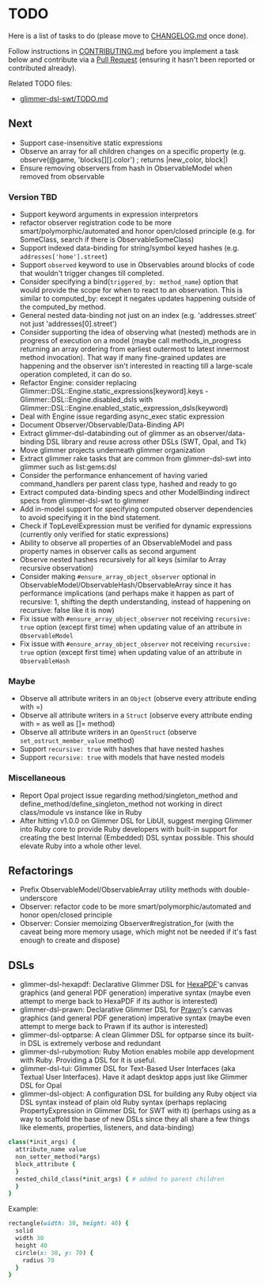 # TODO

Here is a list of tasks to do (please move to [CHANGELOG.md](CHANGELOG.md) once done).

Follow instructions in [CONTRIBUTING.md](CONTRIBUTING.md) before you implement a task below and contribute via a [Pull Request](https://github.com/AndyObtiva/glimmer/pulls) (ensuring it hasn't been reported or contributed already).

Related TODO files:
- [glimmer-dsl-swt/TODO.md](https://github.com/AndyObtiva/glimmer-dsl-swt/blob/master/TODO.md)

## Next

- Support case-insensitive static expressions
- Observe an array for all children changes on a specific property (e.g. observe(@game, 'blocks[][].color') ; returns |new_color, block|)
- Ensure removing observers from hash in ObservableModel when removed from observable

### Version TBD

- Support keyword arguments in expression interpretors
- refactor observer registration code to be more smart/polymorphic/automated and honor open/closed principle (e.g. for SomeClass, search if there is ObservableSomeClass)
- Support indexed data-binding for string/symbol keyed hashes (e.g. `addresses['home'].street`)
- Support `observed` keyword to use in Observables around blocks of code that wouldn't trigger changes till completed.
- Consider specifying a bind(`triggered_by: method_name`) option that would provide the scope for when to react to an observation.   This is similar to computed_by: except it negates updates happening outside of the computed_by method.
- General nested data-binding not just on an index (e.g. 'addresses.street' not just 'addresses[0].street')
- Consider supporting the idea of observing what (nested) methods are in progress of execution on a model (maybe call methods_in_progress returning an array ordering from earliest outermost to latest innermost method invocation). That way if many fine-grained updates are happening and the observer isn't interested in reacting till a large-scale operation completed, it can do so.
- Refactor Engine: consider replacing Glimmer::DSL::Engine.static_expressions[keyword].keys - Glimmer::DSL::Engine.disabled_dsls with Glimmer::DSL::Engine.enabled_static_expression_dsls(keyword)
- Deal with Engine issue regarding async_exec static expression
- Document Observer/Observable/Data-Binding API
- Extract glimmer-dsl-databinding out of glimmer as an observer/data-binding DSL library and reuse across other DSLs (SWT, Opal, and Tk)
- Move glimmer projects underneath glimmer organization
- Extract glimmer rake tasks that are common from glimmer-dsl-swt into glimmer such as list:gems:dsl
- Consider the performance enhancement of having varied command_handlers per parent class type, hashed and ready to go
- Extract computed data-binding specs and other ModelBinding indirect specs from glimmer-dsl-swt to glimmer
- Add in-model support for specifying computed observer dependencies to avoid specifying it in the bind statement.
- Check if TopLevelExpression must be verified for dynamic expressions (currently only verified for static expressions)
- Ability to observe all properties of an ObservableModel and pass property names in observer calls as second argument
- Observe nested hashes recursively for all keys (similar to Array recursive observation)
- Consider making `#ensure_array_object_observer` optional in ObservableModel/ObservableHash/ObservableArray since it has performance implications (and perhaps make it happen as part of recursive: 1, shifting the depth understanding, instead of happening on recursive: false like it is now)
- Fix issue with `#ensure_array_object_observer` not receiving `recursive: true` option (except first time) when updating value of an attribute in `ObservableModel`
- Fix issue with `#ensure_array_object_observer` not receiving `recursive: true` option (except first time) when updating value of an attribute in `ObservableHash`

### Maybe

- Observe all attribute writers in an `Object` (observe every attribute ending with =)
- Observe all attribute writers in a `Struct` (observe every attribute ending with = as well as []= method)
- Observe all attribute writers in an `OpenStruct` (observe `set_ostruct_member_value` method)
- Support `recursive: true` with hashes that have nested hashes
- Support `recursive: true` with models that have nested models

### Miscellaneous

- Report Opal project issue regarding method/singleton_method and define_method/define_singleton_method not working in direct class/module vs instance like in Ruby
- After hitting v1.0.0 on Glimmer DSL for LibUI, suggest merging Glimmer into Ruby core to provide Ruby developers with built-in support for creating the best Internal (Embedded) DSL syntax possible. This should elevate Ruby into a whole other level.

## Refactorings

- Prefix ObservableModel/ObservableArray utility methods with double-underscore
- Observer: refactor code to be more smart/polymorphic/automated and honor open/closed principle
- Observer: Consier memoizing Observer#registration_for (with the caveat being more memory usage, which might not be needed if it's fast enough to create and dispose)

## DSLs

- glimmer-dsl-hexapdf: Declarative Glimmer DSL for [HexaPDF](https://github.com/gettalong/hexapdf)'s canvas graphics (and general PDF generation) imperative syntax (maybe even attempt to merge back to HexaPDF if its author is interested)
- glimmer-dsl-prawn: Declarative Glimmer DSL for [Prawn](https://github.com/prawnpdf/prawn)'s canvas graphics (and general PDF generation) imperative syntax (maybe even attempt to merge back to Prawn if its author is interested)
- glimmer-dsl-optparse: A clean Glimmer DSL for optparse since its built-in DSL is extremely verbose and redundant
- glimmer-dsl-rubymotion: Ruby Motion enables mobile app development with Ruby. Providing a DSL for it is useful.
- glimmer-dsl-tui: Glimmer DSL for Text-Based User Interfaces (aka Textual User Interfaces). Have it adapt desktop apps just like Glimmer DSL for Opal
- glimmer-dsl-object: A configuration DSL for building any Ruby object via DSL syntax instead of plain old Ruby syntax (perhaps replacing PropertyExpression in Glimmer DSL for SWT with it) (perhaps using as a way to scaffold the base of new DSLs since they all share a few things like elements, properties, listeners, and data-binding)

```ruby
class(*init_args) {
  attribute_name value
  non_setter_method(*args)
  block_attribute {
  }
  nested_child_class(*init_args) { # added to parent children
  }
}
```

Example:

```ruby
rectangle(width: 30, height: 40) {
  solid
  width 30
  height 40
  circle(x: 30, y: 70) {
    radius 70
  }
}
```
